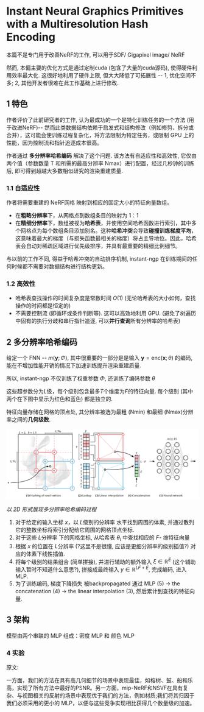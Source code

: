 # Instant Neural Graphics Primitives with a Multiresolution Hash Encoding

本篇不是专门用于改善NeRF的工作, 可以用于SDF/ Gigapixel image/ NeRF

然而, 本偏主要的优化方式是通过定制cuda (包含了大量的cuda源码), 使得硬件利用效率最大化. 这很好地利用了硬件上限, 但大大降低了可拓展性 -- 1, 优化空间不多; 2, 其他开发者很难在此工作基础上进行修改. 

## 1 特色

作者评价了此前研究者的工作, 认为最成功的一个是特化训练任务的一个方法 (用于改进NeRF)-- 然而此类数据结构依赖于启发式和结构修改（例如修剪、拆分或合并），这可能会使训练过程复杂化，将方法限制为特定任务，或限制 GPU 上的性能，因为控制流和指针追逐成本很高。

作者通过 **多分辨率哈希编码** 解决了这个问题. 该方法有自适应性和高效性, 它仅由两个值（参数数量 T 和所需的最高分辨率 Nmax）进行配置，经过几秒钟的训练后, 即可得到超越大多数相似研究的渲染重建质量. 

### 1.1 自适应性

作者将需要重建的 NeRF网格 映射到相应的固定大小的特征向量数组。
- 在**粗略分辨率**下，从网格点到数组条目的映射为 1：1
- 在**精细分辨率**下，数组被视为**哈希表**，并使用空间哈希函数进行索引，其中多个网格点为每个数组条目添加别名。这种**哈希冲突**会导致**碰撞训练梯度平均**，这意味着最大的梯度（与损失函数最相关的梯度）将占主导地位。因此，哈希表会自动对稀疏区域进行优先级排序，并具有最重要的精细比例细节。

与以前的工作不同, 得益于哈希冲突的自动排序机制, instant-ngp 在训练期间的任何时候都不需要对数据结构进行结构更新。

### 1.2 高效性

- 哈希表查找操作的时间复杂度是常数时间 $O(1)$ (无论哈希表的大小如何，查找操作的时间都是恒定的)
- 不需要控制流 (即循环或条件判断等). 这可以高效地利用 GPU. (避免了树遍历中固有的执行分歧和串行指针追逐, 可以**并行查询**所有分辨率的哈希表)

## 2 多分辨率哈希编码

给定一个 FNN -- $m(\mathbf{y};\Phi)$, 其中很重要的一部分是是输入 $\mathbf{y}=\mathrm{enc}(\mathbf{x};\theta)$ 的编码, 能在不增加性能开销的情况下加速训练提升渲染重建质量. 

所以, instant-ngp 不仅训练了权重参数 $\Phi$, 还训练了编码参数 $\theta$

这些超参数分为$L$级，每个级别包含最多$T$个维度为$F$的特征向量. 每个级别 (其中两个在下图中显示为红色和蓝色) 都是独立的. 

特征向量存储在网格的顶点处, 其分辨率被选为最粗 (Nmin) 和最细 (Nmax)分辨率之间的**几何级数**. 


![Alt text](image-7.png)

*以 2D 形式展现多分辨率哈希编码过程*

1. 对于给定的输入坐标 $x$，以 $L$级别的分辨率 水平找到周围的体素, 并通过散列它的整数坐标将索引分配给它周围的网格顶点坐标. 
2. 对于这些 $L$分辨率 下的网格坐标, 从哈希表 $θ_l$  中查找相应的 $F$- 维特征向量
3. 根据 $x$ 的位置在 $L$分辨率 (?这里不是很懂, 应该是更细分辨率的级别插值?) 对应的体素下线性插值. 
4. 将每个级别的结果组合 (简单拼接), 并进行辅助的额外输入 $\xi\in\mathbb{R}^{E}$ (这个辅助输入暂时不知道什么意思?), 拼接成最终输入 $y\in\mathbb{R}^{LF+E}$, 完成编码, 进入MLP. 
5. 为了训练编码, 梯度下降损失 被backpropagated 通过 MLP (5) -> the concatenation (4) -> the linear interpolation (3), 然后累计到查找的特征向量. 


## 3 架构

模型由两个串联的 MLP 组成：密度 MLP 和 颜色 MLP 






### 4 实验

原文:

一方面，我们的方法在具有高几何细节的场景中表现最佳，如榕树、鼓、船和乐高，实现了所有方法中最好的PSNR。另一方面，mip-NeRF和NSVF在具有复杂、与视图相关的反射的场景中表现优于我们的方法，例如材质;我们将其归因于我们必须采用的更小的 MLP，以便与这些竞争实现相比获得几个数量级的加速。







































